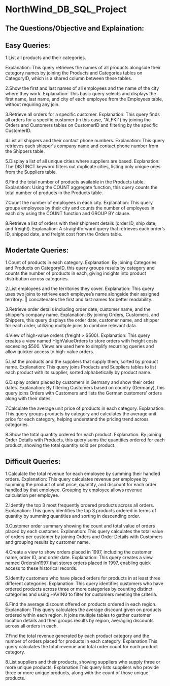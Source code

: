 # NorthWind_DB_SQL_Project
## The Questions/Objective and Explaination:
## Easy Queries:
1.List all products and their categories.

Explanation: This query retrieves the names of all products alongside their category names by joining the Products and Categories tables on CategoryID, which is a shared column between these tables. 

2.Show the first and last names of all employees and the name of the city where they work.
Explanation: This basic query selects and displays the first name, last name, and city of each employee from the Employees table, without requiring any join.

3.Retrieve all orders for a specific customer.
Explanation: This query finds all orders for a specific customer (in this case, "ALFKI") by joining the Orders and Customers tables on CustomerID and filtering by the specific CustomerID.

4.List all shippers and their contact phone numbers.
Explanation: This query retrieves each shipper's company name and contact phone number from the Shippers table.

5.Display a list of all unique cities where suppliers are based.
Explanation: The DISTINCT keyword filters out duplicate cities, listing only unique ones from the Suppliers table.

6.Find the total number of products available in the Products table.
Explanation: Using the COUNT aggregate function, this query counts the total number of products in the Products table.

7.Count the number of employees in each city.
Explanation: This query groups employees by their city and counts the number of employees in each city using the COUNT function and GROUP BY clause.

8.Retrieve a list of orders with their shipment details (order ID, ship date, and freight).
Explanation: A straightforward query that retrieves each order’s ID, shipped date, and freight cost from the Orders table.

## Modertate Queries:
1.Count of products in each category.
Explanation: By joining Categories and Products on CategoryID, this query groups results by category and counts the number of products in each, giving insights into product distribution across categories.

2.List employees and the territories they cover.
Explanation: This query uses two joins to retrieve each employee’s name alongside their assigned territory. || concatenates the first and last names for better readability.

3.Retrieve order details including order date, customer name, and the shipper’s company name.
Explanation: By joining Orders, Customers, and Shippers, this query displays the order date, customer name, and shipper for each order, utilizing multiple joins to combine relevant data.

4.View of high-value orders (freight > $500).
Explanation: This query creates a view named HighValueOrders to store orders with freight costs exceeding $500. Views are used here to simplify recurring queries and allow quicker access to high-value orders.

5.List the products and the suppliers that supply them, sorted by product name.
Explanation: This query joins Products and Suppliers tables to list each product with its supplier, sorted alphabetically by product name.

6.Display orders placed by customers in Germany and show their order dates.
Explanation: By filtering Customers based on country (Germany), this query joins Orders with Customers and lists the German customers’ orders along with their dates.

7.Calculate the average unit price of products in each category.
Explanation: This query groups products by category and calculates the average unit price for each category, helping understand the pricing trend across categories.

8.Show the total quantity ordered for each product.
Explanation: By joining Order Details with Products, this query sums the quantities ordered for each product, showing the total quantity sold per product.

## Difficult Queries:
1.Calculate the total revenue for each employee by summing their handled orders.
Explanation: This query calculates revenue per employee by summing the product of unit price, quantity, and discount for each order handled by that employee. Grouping by employee allows revenue calculation per employee.

2.Identify the top 3 most frequently ordered products across all orders.
Explanation: This query identifies the top 3 products ordered in terms of quantity by summing quantities and sorting in descending order.

3.Customer order summary showing the count and total value of orders placed by each customer.
Explanation: This query calculates the total value of orders per customer by joining Orders and Order Details with Customers and grouping results by customer name.

4.Create a view to show orders placed in 1997, including the customer name, order ID, and order date.
Explanation: This query creates a view named OrdersIn1997 that stores orders placed in 1997, enabling quick access to these historical records.

5.Identify customers who have placed orders for products in at least three different categories.
Explanation: This query identifies customers who have ordered products across three or more categories by counting distinct categories and using HAVING to filter for customers meeting the criteria.

6.Find the average discount offered on products ordered in each region.
Explanation: This query calculates the average discount given on products ordered within each region. It joins multiple tables to gather customer location details and then groups results by region, averaging discounts across all orders in each.

7.Find the total revenue generated by each product category and the number of orders placed for products in each category.
Explanation:This query calculates the total revenue and total order count for each product category.

8.List suppliers and their products, showing suppliers who supply three or more unique products.
Explanation:This query lists suppliers who provide three or more unique products, along with the count of those unique products.
